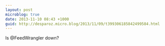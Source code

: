 ```yaml
---
layout: post
microblog: true
date: 2013-11-10 08:43 +1000
guid: http://desparoz.micro.blog/2013/11/09/t399306185842499584.html
---
```

Is @FeedWrangler down?
